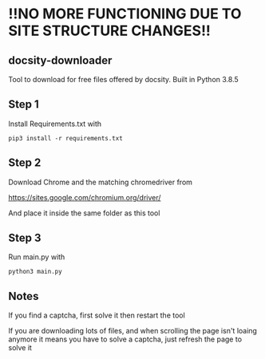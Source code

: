 # !!NO MORE FUNCTIONING DUE TO SITE STRUCTURE CHANGES!!

## docsity-downloader

Tool to download for free files offered by docsity.
Built in Python 3.8.5

## Step 1

Install Requirements.txt with

`pip3 install -r requirements.txt`

## Step 2

Download Chrome and the matching chromedriver from

https://sites.google.com/chromium.org/driver/

And place it inside the same folder as this tool

## Step 3

Run main.py with

`python3 main.py`

## Notes

If you find a captcha, first solve it then restart the tool

If you are downloading lots of files, and when scrolling the page isn't loaing anymore it means you have to solve a captcha, just refresh the page to solve it
